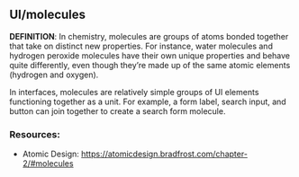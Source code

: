 ## UI/molecules

**DEFINITION**: In chemistry, molecules are groups of atoms bonded together that take on distinct new properties. For instance, water molecules and hydrogen peroxide molecules have their own unique properties and behave quite differently, even though they’re made up of the same atomic elements (hydrogen and oxygen).

In interfaces, molecules are relatively simple groups of UI elements functioning together as a unit. For example, a form label, search input, and button can join together to create a search form molecule.

### Resources:

- Atomic Design: https://atomicdesign.bradfrost.com/chapter-2/#molecules
